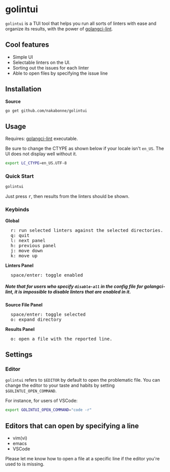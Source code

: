 # golintui

`golintui` is a TUI tool that helps you run all sorts of linters with ease and organize its results, with the power of [golangci-lint](https://github.com/golangci/golangci-lint).

## Cool features

- Simple UI
- Selectable linters on the UI.
- Sorting out the issues for each linter
- Able to open files by specifying the issue line


## Installation

**Source**

```bash
go get github.com/nakabonne/golintui
```

## Usage

Requires: [golangci-lint](https://github.com/golangci/golangci-lint) executable.  
  
Be sure to change the CTYPE as shown below if your locale isn't `en_US`. The UI does not display well without it.

```bash
export LC_CTYPE=en_US.UTF-8
```

### Quick Start

```bash
golintui
```

Just press <kbd>r</kbd>, then results from the linters should be shown.

### Keybinds

**Global**

<pre>
  <kbd>r</kbd>: run selected linters against the selected directories.
  <kbd>q</kbd>: quit
  <kbd>l</kbd>: next panel
  <kbd>h</kbd>: previous panel
  <kbd>j</kbd>: move down
  <kbd>k</kbd>: move up
</pre>

**Linters Panel**

<pre>
  <kbd>space</kbd>/<kbd>enter</kbd>: toggle enabled
</pre>

##### Note that for users who specify `disable-all` in the config file for golangci-lint, it is impossible to disable linters that are enabled in it.

**Source File Panel**

<pre>
  <kbd>space</kbd>/<kbd>enter</kbd>: toggle selected
  <kbd>o</kbd>: expand directory
</pre>

**Results Panel**

<pre>
  <kbd>o</kbd>: open a file with the reported line.
</pre>

## Settings

### Editor
`golintui` refers to `$EDITOR` by default to open the problematic file. You can change the editor to your taste and habits by setting `$GOLINTUI_OPEN_COMMAND`.  

For instance, for users of VSCode:

```bash
export GOLINTUI_OPEN_COMMAND="code -r"
```

## Editors that can open by specifying a line

- vim(vi)
- emacs
- VSCode

Please let me know how to open a file at a specific line if the editor you're used to is missing.
